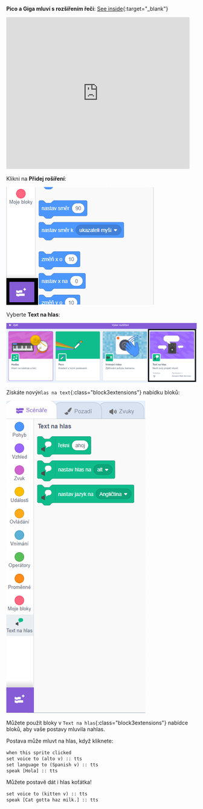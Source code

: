 **Pico a Giga mluví s rozšířením řeči**: [See inside](https://scratch.mit.edu/projects/499373708/editor){:target="_blank"}

<div class="scratch-preview">
  <iframe allowtransparency="true" width="485" height="402" src="https://scratch.mit.edu/projects/embed/499373708/?autostart=false" frameborder="0"></iframe>
</div>

Klikni na **Přidej rošíření**:

![Ikona 'Přidat rozšíření'.](images/add-extension.png)

Vyberte **Text na hlas**:

![Rozšíření 'Text na hlas' je zvýrazněno.](images/text-to-speech.png)

Získáte nový`Hlas na text`{:class="block3extensions"} nabídku bloků:

![Nabídka bloků 'Text na hlas'.](images/text-to-speech-blocks.png)

Můžete použít bloky v `Text na hlas`{:class="block3extensions"} nabídce bloků, aby vaše postavy mluvila nahlas.

Postava může mluvt na hlas, když kliknete:

```blocks3
when this sprite clicked
set voice to (alto v) :: tts
set language to (Spanish v) :: tts
speak [Hola] :: tts
```

Můžete postavě dát i hlas koťátka!

```blocks3
set voice to (kitten v) :: tts
speak [Cat gotta haz milk.] :: tts
```
